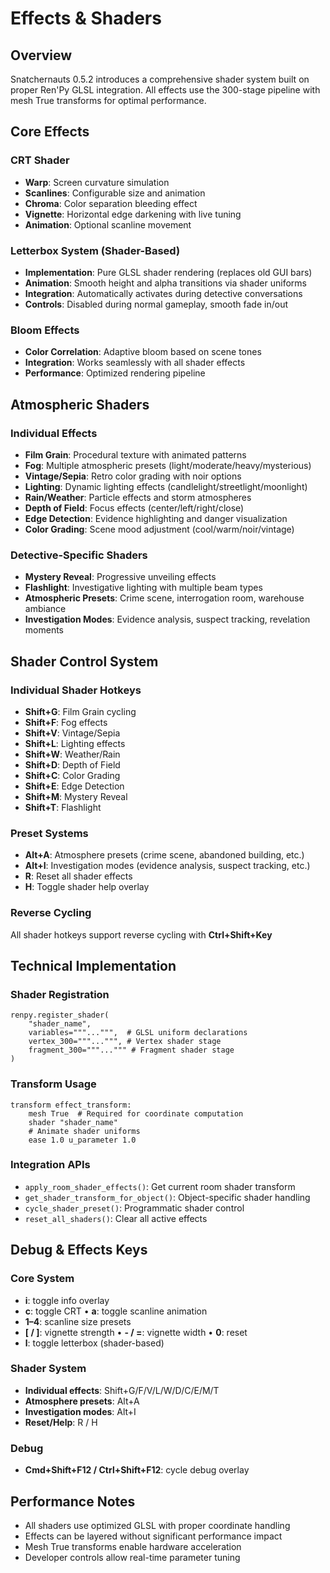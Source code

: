 # Effects & Shaders

## Overview
Snatchernauts 0.5.2 introduces a comprehensive shader system built on proper Ren'Py GLSL integration. All effects use the 300-stage pipeline with mesh True transforms for optimal performance.

## Core Effects

### CRT Shader
- **Warp**: Screen curvature simulation
- **Scanlines**: Configurable size and animation
- **Chroma**: Color separation bleeding effect
- **Vignette**: Horizontal edge darkening with live tuning
- **Animation**: Optional scanline movement

### Letterbox System (Shader-Based)
- **Implementation**: Pure GLSL shader rendering (replaces old GUI bars)
- **Animation**: Smooth height and alpha transitions via shader uniforms
- **Integration**: Automatically activates during detective conversations
- **Controls**: Disabled during normal gameplay, smooth fade in/out

### Bloom Effects
- **Color Correlation**: Adaptive bloom based on scene tones
- **Integration**: Works seamlessly with all shader effects
- **Performance**: Optimized rendering pipeline

## Atmospheric Shaders

### Individual Effects
- **Film Grain**: Procedural texture with animated patterns
- **Fog**: Multiple atmospheric presets (light/moderate/heavy/mysterious)
- **Vintage/Sepia**: Retro color grading with noir options
- **Lighting**: Dynamic lighting effects (candlelight/streetlight/moonlight)
- **Rain/Weather**: Particle effects and storm atmospheres
- **Depth of Field**: Focus effects (center/left/right/close)
- **Edge Detection**: Evidence highlighting and danger visualization
- **Color Grading**: Scene mood adjustment (cool/warm/noir/vintage)

### Detective-Specific Shaders
- **Mystery Reveal**: Progressive unveiling effects
- **Flashlight**: Investigative lighting with multiple beam types
- **Atmospheric Presets**: Crime scene, interrogation room, warehouse ambiance
- **Investigation Modes**: Evidence analysis, suspect tracking, revelation moments

## Shader Control System

### Individual Shader Hotkeys
- **Shift+G**: Film Grain cycling
- **Shift+F**: Fog effects
- **Shift+V**: Vintage/Sepia
- **Shift+L**: Lighting effects
- **Shift+W**: Weather/Rain
- **Shift+D**: Depth of Field
- **Shift+C**: Color Grading
- **Shift+E**: Edge Detection
- **Shift+M**: Mystery Reveal
- **Shift+T**: Flashlight

### Preset Systems
- **Alt+A**: Atmosphere presets (crime scene, abandoned building, etc.)
- **Alt+I**: Investigation modes (evidence analysis, suspect tracking, etc.)
- **R**: Reset all shader effects
- **H**: Toggle shader help overlay

### Reverse Cycling
All shader hotkeys support reverse cycling with **Ctrl+Shift+Key**

## Technical Implementation

### Shader Registration
```renpy
renpy.register_shader(
    "shader_name",
    variables="""...""",  # GLSL uniform declarations
    vertex_300="""...""", # Vertex shader stage
    fragment_300="""...""" # Fragment shader stage
)
```

### Transform Usage
```renpy
transform effect_transform:
    mesh True  # Required for coordinate computation
    shader "shader_name"
    # Animate shader uniforms
    ease 1.0 u_parameter 1.0
```

### Integration APIs
- `apply_room_shader_effects()`: Get current room shader transform
- `get_shader_transform_for_object()`: Object-specific shader handling
- `cycle_shader_preset()`: Programmatic shader control
- `reset_all_shaders()`: Clear all active effects

## Debug & Effects Keys

### Core System
- **i**: toggle info overlay
- **c**: toggle CRT • **a**: toggle scanline animation
- **1–4**: scanline size presets
- **[ / ]**: vignette strength • **- / =**: vignette width • **0**: reset
- **l**: toggle letterbox (shader-based)

### Shader System
- **Individual effects**: Shift+G/F/V/L/W/D/C/E/M/T
- **Atmosphere presets**: Alt+A
- **Investigation modes**: Alt+I
- **Reset/Help**: R / H

### Debug
- **Cmd+Shift+F12 / Ctrl+Shift+F12**: cycle debug overlay

## Performance Notes
- All shaders use optimized GLSL with proper coordinate handling
- Effects can be layered without significant performance impact
- Mesh True transforms enable hardware acceleration
- Developer controls allow real-time parameter tuning

